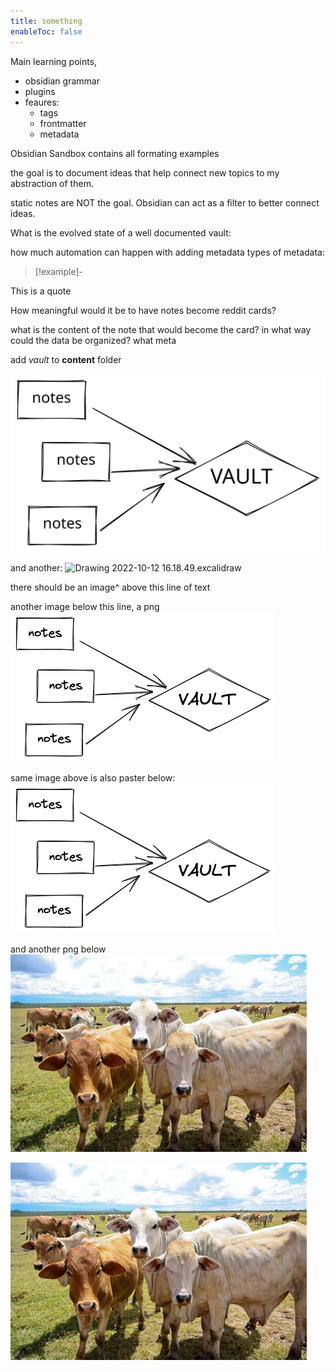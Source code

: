```yaml
---
title: something
enableToc: false
---
```


Main learning points,
- obsidian grammar
- plugins
- feaures:
	- tags
	- frontmatter
	- metadata

Obsidian Sandbox contains all formating examples

the goal is to document ideas that help connect new topics to my abstraction of them.

static notes are NOT the goal. 
Obsidian can act as a filter to better connect ideas. 

What is the evolved state of a well documented vault:

how much automation can happen with adding metadata
types of metadata:

> [!example]-
> 
This is a quote


How meaningful would it be to have notes become reddit cards?

what is the content of the note that would become the card?
in what way could the data be organized? what meta


add *vault* to **content** folder

![Drawing 2022-10-12 16.18.49.excalidraw](Excalidraw/Drawing%202022-10-12%2016.18.49.excalidraw.svg)

and another:
![Drawing 2022-10-12 16.18.49.excalidraw](Drawing%202022-10-12%2016.18.49.excalidraw.svg)

there should be an image^ above this line of text

another image below this line, a png
![Drawing 2022-10-12 16.18.49.excalidraw](Excalidraw/Drawing%202022-10-12%2016.18.49.excalidraw.png)

same image above is also paster below:
![Drawing 2022-10-12 16.18.49.excalidraw](Drawing%202022-10-12%2016.18.49.excalidraw.png)

and another png below
![th-808838091](Excalidraw/th-808838091.jpg)

![th-808838091](th-808838091.jpg)